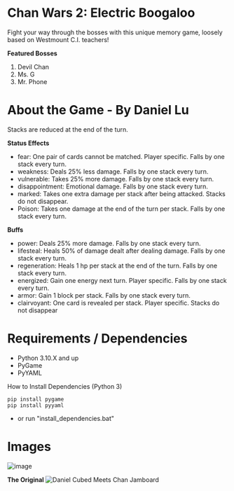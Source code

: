 # **Chan Wars 2: Electric Boogaloo**
Fight your way through the bosses with this unique memory game, loosely based on Westmount C.I. teachers!

**Featured Bosses**
1. Devil Chan
2. Ms. G
3. Mr. Phone


# About the Game - By Daniel Lu
Stacks are reduced at the end of the turn.

**Status Effects**
* fear: One pair of cards cannot be matched. Player specific. Falls by one stack every turn.
* weakness: Deals 25% less damage. Falls by one stack every turn.
* vulnerable: Takes 25% more damage. Falls by one stack every turn.
* disappointment: Emotional damage. Falls by one stack every turn.
* marked: Takes one extra damage per stack after being attacked. Stacks do not disappear.
* Poison: Takes one damage at the end of the turn per stack. Falls by one stack every turn.

**Buffs**
* power: Deals 25% more damage. Falls by one stack every turn.
* lifesteal: Heals 50% of damage dealt after dealing damage. Falls by one stack every turn.
* regeneration: Heals 1 hp per stack at the end of the turn. Falls by one stack every turn.
* energized: Gain one energy next turn. Player specific. Falls by one stack every turn.
* armor: Gain 1 block per stack. Falls by one stack every turn.
* clairvoyant: One card is revealed per stack. Player specific. Stacks do not disappear


# Requirements / Dependencies
* Python 3.10.X and up
* PyGame
* PyYAML

How to Install Dependencies (Python 3)
```
pip install pygame
pip install pyyaml
```
- or run "install_dependencies.bat"

# Images
![image](https://user-images.githubusercontent.com/75279704/160659515-7b0cea4c-f7d3-401a-a4b1-2419392fdc5a.png)

**The Original**
![Daniel Cubed Meets Chan Jamboard](https://user-images.githubusercontent.com/75279704/157279674-38a1baae-15b8-4490-b09e-6a3acba1c61e.gif)
